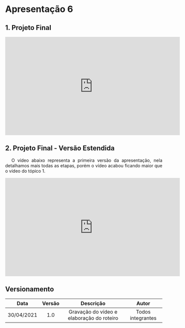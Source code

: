 # Apresentação 6

## 1. Projeto Final

<div align="center">
    <iframe width="560" height="315" src="https://www.youtube.com/embed/ADEj6XAb8E4" frameborder="0" allow="accelerometer; autoplay; clipboard-write; encrypted-media; gyroscope; picture-in-picture" allowfullscreen></iframe></iframe>
</div>

## 2. Projeto Final - Versão Estendida

<p style="text-indent: 20px; text-align: justify">
O vídeo abaixo representa a primeira versão da apresentação, nela detalhamos mais todas as etapas, porém o vídeo acabou ficando maior que o vídeo do tópico 1. 
</p>

<div align="center">
    <iframe width="560" height="315" src="https://www.youtube.com/embed/J2NdwrFgZZU" frameborder="0" allow="accelerometer; autoplay; clipboard-write; encrypted-media; gyroscope; picture-in-picture" allowfullscreen></iframe></iframe>
</div>

## Versionamento

|    Data    | Versão |            Descrição             |      Autor      |
| :--------: | :----: | :------------------------------: | :-------------: |
| 30/04/2021 |  1.0   |  Gravação do vídeo e elaboração do roteiro |Todos integrantes|
